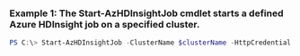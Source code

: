 ### Example 1: The Start-AzHDInsightJob cmdlet starts a defined Azure HDInsight job on a specified cluster.
```powershell
PS C:\> Start-AzHDInsightJob -ClusterName $clusterName -HttpCredential $clusterCreds -JobDefinition {JobDefinition} -ResourceGroupName $clusterResourceGroupName
```

